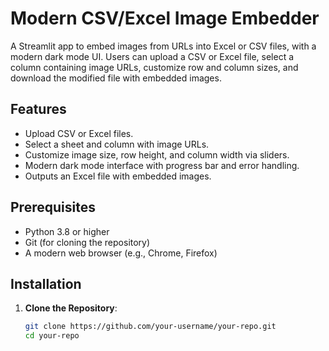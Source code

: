 # Modern CSV/Excel Image Embedder

A Streamlit app to embed images from URLs into Excel or CSV files, with a modern dark mode UI. Users can upload a CSV or Excel file, select a column containing image URLs, customize row and column sizes, and download the modified file with embedded images.

## Features
- Upload CSV or Excel files.
- Select a sheet and column with image URLs.
- Customize image size, row height, and column width via sliders.
- Modern dark mode interface with progress bar and error handling.
- Outputs an Excel file with embedded images.

## Prerequisites
- Python 3.8 or higher
- Git (for cloning the repository)
- A modern web browser (e.g., Chrome, Firefox)

## Installation
1. **Clone the Repository**:
   ```bash
   git clone https://github.com/your-username/your-repo.git
   cd your-repo
